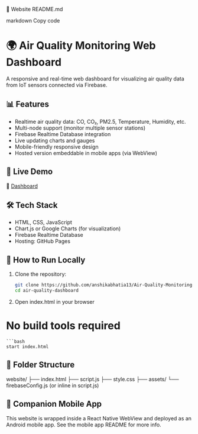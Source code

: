 📄 Website README.md

markdown
Copy code
# 🌍 Air Quality Monitoring Web Dashboard

A responsive and real-time web dashboard for visualizing air quality data from IoT sensors connected via Firebase.

## 📊 Features

- Realtime air quality data: CO, CO₂, PM2.5, Temperature, Humidity, etc.
- Multi-node support (monitor multiple sensor stations)
- Firebase Realtime Database integration
- Live updating charts and gauges
- Mobile-friendly responsive design
- Hosted version embeddable in mobile apps (via WebView)

## 🚀 Live Demo

🔗 [Dashboard](https://its-rizz.github.io/IOT-PROJECT/)  


## 🛠️ Tech Stack

- HTML, CSS, JavaScript
- Chart.js or Google Charts (for visualization)
- Firebase Realtime Database
- Hosting: GitHub Pages 

## 🔧 How to Run Locally

1. Clone the repository:

   ```bash
   git clone https://github.com/anshikabhatia13/Air-Quality-Monitoring-System-IoT.git
   cd air-quality-dashboard


2. Open index.html in your browser


# No build tools required
    ```bash
    start index.html

## 📁 Folder Structure

website/
├── index.html
├── script.js
├── style.css
├── assets/
└── firebaseConfig.js (or inline in script.js)
## 📱 Companion Mobile App
This website is wrapped inside a React Native WebView and deployed as an Android mobile app. See the mobile app README for more info.